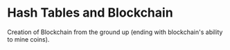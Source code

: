 # Hash Tables and Blockchain

Creation of Blockchain from the ground up (ending with blockchain's ability to mine coins).
